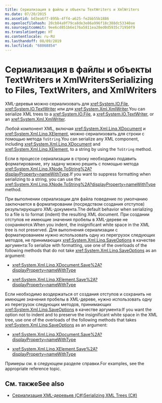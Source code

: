 ```yaml
---
title: Сериализация в файлы и объекты TextWriters и XmlWriters
ms.date: 07/20/2015
ms.assetid: bd3ea6f7-895b-4ff4-a625-fe2bb55b1886
ms.openlocfilehash: 20cb84a9f79ca8de3e86a996f18c388dc53340ae
ms.sourcegitcommit: 9ee6cd851b6e176a5811ea28ed0d5935c71950f9
ms.translationtype: HT
ms.contentlocale: ru-RU
ms.lasthandoff: 08/09/2019
ms.locfileid: "68868854"
---
```

# <a name="serializing-to-files-textwriters-and-xmlwriters"></a><span data-ttu-id="b627d-102">Сериализация в файлы и объекты TextWriters и XmlWriters</span><span class="sxs-lookup"><span data-stu-id="b627d-102">Serializing to Files, TextWriters, and XmlWriters</span></span>

<span data-ttu-id="b627d-103">XML-деревья можно сериализовать для <xref:System.IO.File>, <xref:System.IO.TextWriter> или для <xref:System.Xml.XmlWriter>.</span><span class="sxs-lookup"><span data-stu-id="b627d-103">You can serialize XML trees to a <xref:System.IO.File>, a <xref:System.IO.TextWriter>, or an <xref:System.Xml.XmlWriter>.</span></span>

<span data-ttu-id="b627d-104">Любой компонент XML, включая <xref:System.Xml.Linq.XDocument> и <xref:System.Xml.Linq.XElement>, можно сериализовать для строки с помощью метода `ToString`.</span><span class="sxs-lookup"><span data-stu-id="b627d-104">You can serialize any XML component, including <xref:System.Xml.Linq.XDocument> and <xref:System.Xml.Linq.XElement>, to a string by using the `ToString` method.</span></span>

<span data-ttu-id="b627d-105">Если в процессе сериализации в строку необходимо подавить форматирование, эту задачу можно решить с помощью метода <xref:System.Xml.Linq.XNode.ToString%2A?displayProperty=nameWithType>.</span><span class="sxs-lookup"><span data-stu-id="b627d-105">If you want to suppress formatting when serializing to a string, you can use the <xref:System.Xml.Linq.XNode.ToString%2A?displayProperty=nameWithType> method.</span></span>

<span data-ttu-id="b627d-106">При выполнении сериализации для файла поведение по умолчанию заключается в форматировании (посредством создания отступов) результирующего XML-документа.</span><span class="sxs-lookup"><span data-stu-id="b627d-106">The default behavior when serializing to a file is to format (indent) the resulting XML document.</span></span> <span data-ttu-id="b627d-107">При создании отступов не имеющие значения пробелы в XML-дереве не сохраняются.</span><span class="sxs-lookup"><span data-stu-id="b627d-107">When you indent, the insignificant white space in the XML tree is not preserved.</span></span> <span data-ttu-id="b627d-108">Для выполнения сериализации с форматированием нужно использовать одну из перегрузок следующих методов, не принимающих <xref:System.Xml.Linq.SaveOptions> в качестве аргумента:</span><span class="sxs-lookup"><span data-stu-id="b627d-108">To serialize with formatting, use one of the overloads of the following methods that do not take <xref:System.Xml.Linq.SaveOptions> as an argument:</span></span>

- <xref:System.Xml.Linq.XDocument.Save%2A?displayProperty=nameWithType>

- <xref:System.Xml.Linq.XElement.Save%2A?displayProperty=nameWithType>

<span data-ttu-id="b627d-109">Если необходимо воздержаться от создания отступов и сохранить не имеющие значения пробелы в XML-дереве, нужно использовать одну из перегрузок следующих методов, принимающих <xref:System.Xml.Linq.SaveOptions> в качестве аргумента:</span><span class="sxs-lookup"><span data-stu-id="b627d-109">If you want the option not to indent and to preserve the insignificant white space in the XML tree, use one of the overloads of the following methods that takes <xref:System.Xml.Linq.SaveOptions> as an argument:</span></span>

- <xref:System.Xml.Linq.XDocument.Save%2A?displayProperty=nameWithType>

- <xref:System.Xml.Linq.XElement.Save%2A?displayProperty=nameWithType>

<span data-ttu-id="b627d-110">Примеры см. в следующем разделе справки.</span><span class="sxs-lookup"><span data-stu-id="b627d-110">For examples, see the appropriate reference topic.</span></span>

## <a name="see-also"></a><span data-ttu-id="b627d-111">См. также</span><span class="sxs-lookup"><span data-stu-id="b627d-111">See also</span></span>

- [<span data-ttu-id="b627d-112">Сериализация XML-деревьев (C#)</span><span class="sxs-lookup"><span data-stu-id="b627d-112">Serializing XML Trees (C#)</span></span>](serializing-to-files-textwriters-and-xmlwriters.md)
